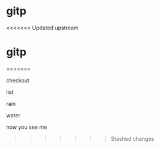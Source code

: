 # gitp
<<<<<<< Updated upstream
# gitp
=======

checkout

list

rain 

water

now you see me
>>>>>>> Stashed changes
